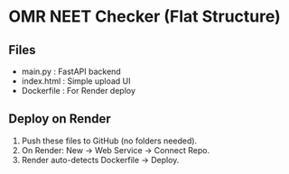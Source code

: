 # OMR NEET Checker (Flat Structure)

## Files
- main.py : FastAPI backend
- index.html : Simple upload UI
- Dockerfile : For Render deploy

## Deploy on Render
1. Push these files to GitHub (no folders needed).
2. On Render: New → Web Service → Connect Repo.
3. Render auto-detects Dockerfile → Deploy.
